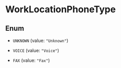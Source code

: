 

# WorkLocationPhoneType

## Enum


* `UNKNOWN` (value: `"Unknown"`)

* `VOICE` (value: `"Voice"`)

* `FAX` (value: `"Fax"`)



